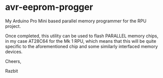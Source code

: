 avr-eeprom-progger
==================

My Arduino Pro Mini based parallel memory programmer for the RPU project.

Once completed, this utility can be used to flash PARALLEL memory chips,
in my case AT28C64 for the Mk 1 RPU, which means that this will be quite
specific to the aforementioned chip and some similarly interfaced memory devices.

Cheers,

Razbit
